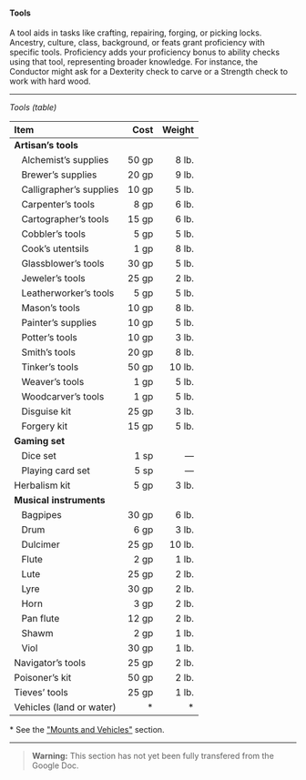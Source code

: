 #### Tools

A tool aids in tasks like crafting, repairing, forging, or picking locks.
Ancestry, culture, class, background, or feats grant proficiency with specific tools.
Proficiency adds your proficiency bonus to ability checks using that tool, representing broader knowledge.
For instance, the Conductor might ask for a Dexterity check to carve or a Strength check to work with hard wood.

___

_Tools (table)_

| Item | Cost | Weight |
|:-----|-----:|-------:|
| **Artisan’s tools**
| &nbsp;&nbsp; Alchemist’s supplies    | 50 gp |  8 lb. |
| &nbsp;&nbsp; Brewer’s supplies       | 20 gp |  9 lb. |
| &nbsp;&nbsp; Calligrapher’s supplies | 10 gp |  5 lb. |
| &nbsp;&nbsp; Carpenter’s tools       |  8 gp |  6 lb. |
| &nbsp;&nbsp; Cartographer’s tools    | 15 gp |  6 lb. |
| &nbsp;&nbsp; Cobbler’s tools         |  5 gp |  5 lb. |
| &nbsp;&nbsp; Cook’s utentsils        |  1 gp |  8 lb. |
| &nbsp;&nbsp; Glassblower’s tools     | 30 gp |  5 lb. |
| &nbsp;&nbsp; Jeweler’s tools         | 25 gp |  2 lb. |
| &nbsp;&nbsp; Leatherworker’s tools   |  5 gp |  5 lb. |
| &nbsp;&nbsp; Mason’s tools           | 10 gp |  8 lb. |
| &nbsp;&nbsp; Painter’s supplies      | 10 gp |  5 lb. |
| &nbsp;&nbsp; Potter’s tools          | 10 gp |  3 lb. |
| &nbsp;&nbsp; Smith’s tools           | 20 gp |  8 lb. |
| &nbsp;&nbsp; Tinker’s tools          | 50 gp | 10 lb. |
| &nbsp;&nbsp; Weaver’s tools          |  1 gp |  5 lb. |
| &nbsp;&nbsp; Woodcarver’s tools      |  1 gp |  5 lb. |
| &nbsp;&nbsp; Disguise kit            | 25 gp |  3 lb. |
| &nbsp;&nbsp; Forgery kit             | 15 gp |  5 lb. |
| **Gaming set**
| &nbsp;&nbsp; Dice set                |  1 sp |      — |
| &nbsp;&nbsp; Playing card set        |  5 sp |      — |
| Herbalism kit                        |  5 gp |  3 lb. |
| **Musical instruments**
| &nbsp;&nbsp; Bagpipes                | 30 gp |  6 lb. |
| &nbsp;&nbsp; Drum                    |  6 gp |  3 lb. |
| &nbsp;&nbsp; Dulcimer                | 25 gp | 10 lb. |
| &nbsp;&nbsp; Flute                   |  2 gp |  1 lb. |
| &nbsp;&nbsp; Lute                    | 25 gp |  2 lb. |
| &nbsp;&nbsp; Lyre                    | 30 gp |  2 lb. |
| &nbsp;&nbsp; Horn                    |  3 gp |  2 lb. |
| &nbsp;&nbsp; Pan flute               | 12 gp |  2 lb. |
| &nbsp;&nbsp; Shawm                   |  2 gp |  1 lb. |
| &nbsp;&nbsp; Viol                    | 30 gp |  1 lb. |
| Navigator’s tools                    | 25 gp |  2 lb. |
| Poisoner’s kit                       | 50 gp |  2 lb. |
| Tieves’ tools                        | 25 gp |  1 lb. |
| Vehicles (land or water)             |    \* |     \* |

\* See the ["Mounts and Vehicles"](#Mounts_and_Vehicles-mounts-and-vehicles) section.
___

> **Warning:**
> This section has not yet been fully transfered from the Google Doc.
